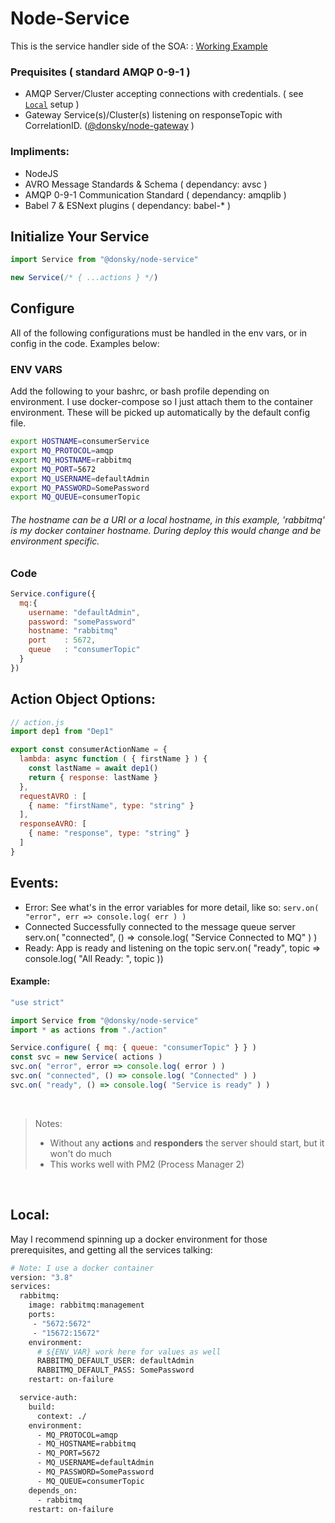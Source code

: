 # Node-Service

This is the service handler side of the SOA: : [Working Example](https://github.com/hodonsky/node-soa-example)

### Prequisites ( standard AMQP 0-9-1 )
- AMQP Server/Cluster accepting connections with credentials. ( see  [`Local`](#Local) setup )
- Gateway Service(s)/Cluster(s) listening on responseTopic with CorrelationID. ([@donsky/node-gateway](https://www.npmjs.com/package/@donsky/node-gateway) )

### Impliments:
- NodeJS
- AVRO Message Standards & Schema ( dependancy: avsc )
- AMQP 0-9-1 Communication Standard ( dependancy: amqplib )
- Babel 7 & ESNext plugins ( dependancy: babel-* )


## Initialize Your Service

```javascript
import Service from "@donsky/node-service"

new Service(/* { ...actions } */)
```
## Configure
All of the following configurations must be handled in the env vars, or in config in the code. Examples below:

### ENV VARS

Add the following to your bashrc, or bash profile depending on environment.
I use docker-compose so I just attach them to the container environment.
These will be picked up automatically by the default config file.

```bash
export HOSTNAME=consumerService
export MQ_PROTOCOL=amqp
export MQ_HOSTNAME=rabbitmq
export MQ_PORT=5672
export MQ_USERNAME=defaultAdmin
export MQ_PASSWORD=SomePassword
export MQ_QUEUE=consumerTopic
```
###### The hostname can be a URI or a local hostname, in this example, _'rabbitmq'_ is my docker container hostname. During deploy this would change and be environment specific.

### Code
```javascript
Service.configure({
  mq:{
    username: "defaultAdmin",
    password: "somePassword"
    hostname: "rabbitmq"
    port    : 5672,
    queue   : "consumerTopic"
  }
})
```


## Action Object Options:

```javascript
// action.js
import dep1 from "Dep1"

export const consumerActionName = {
  lambda: async function ( { firstName } ) {
    const lastName = await dep1()
    return { response: lastName }
  },
  requestAVRO : [
    { name: "firstName", type: "string" }
  ],
  responseAVRO: [
    { name: "response", type: "string" }
  ]
}
```
## Events: 
- Error:
See what's in the error variables for more detail, like so:
`serv.on( "error", err => console.log( err ) )`
- Connected
Successfully connected to the message queue server
serv.on( "connected", () => console.log( "Service Connected to MQ" ) )
- Ready:
App is ready and listening on the topic
serv.on( "ready", topic => console.log( "All Ready: ", topic ))


#### Example:

```javascript
"use strict"

import Service from "@donsky/node-service"
import * as actions from "./action"

Service.configure( { mq: { queue: "consumerTopic" } } )
const svc = new Service( actions )
svc.on( "error", error => console.log( error ) )
svc.on( "connected", () => console.log( "Connected" ) )
svc.on( "ready", () => console.log( "Service is ready" ) )
```

<br/>

> Notes:
> - Without any __actions__ and __responders__ the server should start, but it won't do much
> - This works well with PM2 (Process Manager 2)

<br/>

## Local:

May I recommend spinning up a docker environment for those prerequisites, and getting all the services talking:

```Dockerfile
# Note: I use a docker container
version: "3.8"
services:
  rabbitmq:
    image: rabbitmq:management
    ports:
     - "5672:5672"
     - "15672:15672"
    environment:
      # ${ENV_VAR} work here for values as well
      RABBITMQ_DEFAULT_USER: defaultAdmin
      RABBITMQ_DEFAULT_PASS: SomePassword
    restart: on-failure   

  service-auth:
    build:
      context: ./
    environment:
      - MQ_PROTOCOL=amqp
      - MQ_HOSTNAME=rabbitmq
      - MQ_PORT=5672
      - MQ_USERNAME=defaultAdmin
      - MQ_PASSWORD=SomePassword
      - MQ_QUEUE=consumerTopic
    depends_on:
      - rabbitmq
    restart: on-failure
```